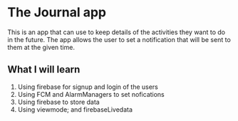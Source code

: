 # The Journal app
This is an app that can use to keep details of the activities they want to do in the future.
The app allows the user to set a notification that will be sent to them at the given time.

## What I will learn
1) Using firebase for signup and login of the users
2) Using FCM and AlarmManagers to set nofications
3) Using firebase to store data
4) Using viewmode; and firebaseLivedata

